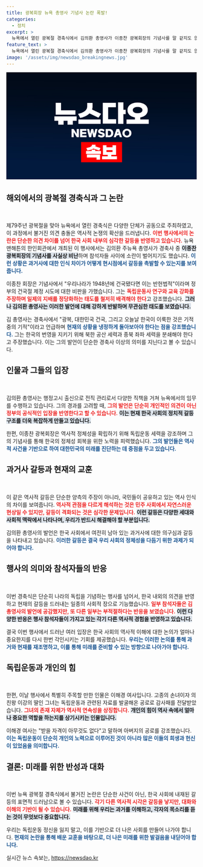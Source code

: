 ```yaml
---
title: 광복회장 뉴욕 총영사 기념사 논란 폭발!
categories:
  - 정치
excerpt: >
  뉴욕에서 열린 광복절 경축식에서 김의환 총영사가 이종찬 광복회장의 기념사를 말 같지도 않은 기념사라며 강력 반발, 역사 논란의 불길이 해외로 번지고 있다. 이 격렬한 대립 속에 참석자들은 뜨거운 반응으로 갈등의 심각성을 드러냈다.
feature_text: >
  뉴욕에서 열린 광복절 경축식에서 김의환 총영사가 이종찬 광복회장의 기념사를 말 같지도 않은 기념사라며 강력 반발, 역사 논란의 불길이 해외로 번지고 있다. 이 격렬한 대립 속에 참석자들은 뜨거운 반응으로 갈등의 심각성을 드러냈다.
image: '/assets/img/newsdao_breakingnews.jpg'
---
```


<p><img src="/assets/img/newsdao_breakingnews.jpg" alt="koreaapp 속보" /></p>

<p><h2 data-ke-size="size26">해외에서의 광복절 경축식과 그 논란</h2><p data-ke-size="size16">&nbsp;</p> </p>

<p>제79주년 광복절을 맞아 뉴욕에서 열린 경축식은 다양한 단체가 공동으로 주최하였고, 이 과정에서 불거진 의견 충돌은 역사적 논쟁의 확산을 드러냅니다. <b><span style="color: #ee2323;">이번 행사에서의 논란은 단순한 의견 차이를 넘어 한국 사회 내부의 심각한 갈등을 반영하고 있습니다.</span></b> 뉴욕 맨해튼의 한인회관에서 개최된 이 행사에서는 김의환 주뉴욕 총영사가 경축사 중 <b><span style="background-color: #21538527;">이종찬 광복회장의 기념사를 사실상 비난</span></b>하며 참석자들 사이에 소란이 벌어지기도 했습니다. <b><span style="color: #1a5490;">이런 상황은 과거사에 대한 인식 차이가 어떻게 현시점에서 갈등을 촉발할 수 있는지를 보여줍니다.</span></b> </p>

<p>이종찬 회장은 기념사에서 "우리나라가 1948년에 건국됐다면 이는 반헌법적"이라며 정부의 건국절 제정 시도에 대한 비판을 가했습니다. 그는 <b><span style="color: #ee2323;">독립운동사 연구와 교육 강화를 주장하며 일제의 지배를 정당화하는 태도를 철저히 배격해야 한다</span></b>고 강조했습니다. <b><span style="background-color: #21538527;">그러나 김의환 총영사는 이러한 발언에 대해 강하게 반발하며 무관심한 태도를 보였습니다.</span></b> </p>

<p>김 총영사는 경축사에서 "광복, 대한민국 건국, 그리고 오늘날 한국이 이룩한 것은 기적 중의 기적"이라고 언급하며 <b><span style="color: #1a5490;">현재의 상황을 냉정하게 돌아보아야 한다는 점을 강조했습니다.</span></b> 그는 한국의 번영을 지키기 위해 북한 공산 세력과 종북 좌파 세력을 분쇄해야 한다고 주장했습니다. 이는 그의 발언이 단순한 경축사 이상의 의미를 지닌다고 볼 수 있습니다. </p>

<p><h2 data-ke-size="size26">인물과 그들의 입장</h2><p data-ke-size="size16">&nbsp;</p> </p>

<p>김의환 총영사는 행정고시 출신으로 전직 관리로서 다양한 직책을 거쳐 뉴욕에서의 임무를 수행하고 있습니다. 그의 경과를 고려할 때, <b><span style="color: #ee2323;">그의 발언은 단순히 개인적인 의견이 아닌 정부의 공식적인 입장을 반영한다고 할 수 있습니다.</span></b> <b><span style="background-color: #21538527;">이는 현재 한국 사회의 정치적 갈등 구조를 더욱 복잡하게 만들고 있습니다.</span></b> </p>

<p>한편, 이종찬 광복회장은 역사적 정체성을 확립하기 위해 독립운동 세력을 강조하며 그의 기념사를 통해 한국의 정체성 회복을 위한 노력을 피력했습니다. <b><span style="color: #1a5490;">그의 발언들은 역사적 사건을 기반으로 하여 대한민국의 미래를 진단하는 데 중점을 두고 있습니다.</span></b> </p>

<p><h2 data-ke-size="size26">과거사 갈등과 현재의 교훈</h2><p data-ke-size="size16">&nbsp;</p> </p>

<p>이 같은 역사적 갈등은 단순한 양측의 주장이 아니라, 국민들이 공유하고 있는 역사 인식의 차이를 보여줍니다. <b><span style="color: #ee2323;">역사적 관점을 다르게 해석하는 것은 민주 사회에서 자연스러운 현상일 수 있지만, 갈등이 격화되는 것은 심각한 문제입니다.</span></b> <b><span style="background-color: #21538527;">이런 갈등은 다양한 세대와 사회적 맥락에서 나타나며, 우리가 반드시 해결해야 할 부분입니다.</span></b> </p>

<p>김의환 총영사의 발언은 한국 사회에서 여전히 남아 있는 과거사에 대한 의구심과 갈등을 나타내고 있습니다. <b><span style="color: #1a5490;">이러한 갈등은 결국 우리 사회의 정체성을 다듬기 위한 과제가 되어야 합니다.</span></b> </p>

<p><h2 data-ke-size="size26">행사의 의미와 참석자들의 반응</h2><p data-ke-size="size16">&nbsp;</p> </p>

<p>이번 경축식은 단순히 나라의 독립을 기념하는 행사를 넘어서, 한국 내외의 의견을 반영하고 현재의 갈등을 드러내는 일종의 사회적 장으로 기능했습니다. <b><span style="color: #ee2323;">일부 참석자들은 김 총영사의 발언에 공감했지만, 또 다른 일부는 부적절하다는 반응을 보였습니다.</span></b> <b><span style="background-color: #21538527;">이런 다양한 반응은 행사 참석자들이 가지고 있는 각기 다른 역사적 경험을 반영하고 있습니다.</span></b> </p>

<p>결국 이번 행사에서 드러난 여러 입장은 한국 사회의 역사적 이해에 대한 논의가 얼마나 중요한지를 다시 한번 각인시키는 기회를 제공했습니다. <b><span style="color: #1a5490;">우리는 이러한 논의를 통해 과거와 현재를 재조명하고, 이를 통해 미래를 준비할 수 있는 방향으로 나아가야 합니다.</span></b> </p>

<p><h2 data-ke-size="size26">독립운동과 개인의 힘</h2><p data-ke-size="size16">&nbsp;</p> </p>

<p>한편, 이날 행사에서 특별히 주목할 만한 인물은 이해경 여사입니다. 고종의 손녀이자 의친왕 이강의 딸인 그녀는 독립운동과 관련된 자료를 발굴해온 공로로 감사패를 전달받았습니다. <b><span style="color: #ee2323;">그녀의 존재 자체가 역사적 연속성을 상징합니다.</span></b> <b><span style="background-color: #21538527;">개인의 힘이 역사 속에서 얼마나 중요한 역할을 하는지를 상기시키는 인물입니다.</span></b> </p>

<p>이해경 여사는 "받을 자격이 아무것도 없다"고 말하며 아버지의 공로를 강조했습니다. <b><span style="color: #1a5490;">이는 독립운동이 단순히 개인의 노력으로 이루어진 것이 아니라 많은 이들의 희생과 헌신이 있었음을 의미합니다.</span></b> </p>

<p><h2 data-ke-size="size26">결론: 미래를 위한 반성과 대화</h2><p data-ke-size="size16">&nbsp;</p> </p>

<p>이번 뉴욕 광복절 경축식에서 불거진 논란은 단순한 사건이 아닌, 한국 사회에 내재된 갈등의 표면적 드러남으로 볼 수 있습니다. <b><span style="color: #ee2323;">각기 다른 역사적 시각은 갈등을 낳지만, 대화와 이해의 기반이 될 수 있습니다.</span></b> <b><span style="background-color: #21538527;">미래를 위해 우리는 과거를 이해하고, 각자의 목소리를 듣는 것이 무엇보다 중요합니다.</span></b> </p>

<p>우리는 독립운동 정신을 잃지 말고, 이를 기반으로 더 나은 사회를 만들어 나가야 합니다. <b><span style="color: #1a5490;">현재의 논란을 통해 배운 교훈을 바탕으로, 더 나은 미래를 위한 발걸음을 내딛어야 합니다.</span></b></p>
실시간 뉴스 속보는, <a href="https://newsdao.kr" rel="dofollow">https://newsdao.kr</a>


